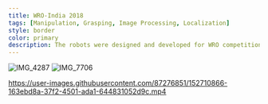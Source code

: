```yaml
---
title: WRO-India 2018
tags: [Manipulation, Grasping, Image Processing, Localization]
style: border
color: primary
description: The robots were designed and developed for WRO competition during my time at SRM Team Robocon.
---
```

![IMG_4287](https://user-images.githubusercontent.com/87276851/152710853-331765ae-049c-4c6e-9d6c-7e1e67a65ff7.JPG)
![IMG_7706](https://user-images.githubusercontent.com/87276851/152710857-0c369d4f-9439-4a09-b520-71402a6b4931.JPG)


https://user-images.githubusercontent.com/87276851/152710866-163ebd8a-37f2-4501-ada1-644831052d9c.mp4

